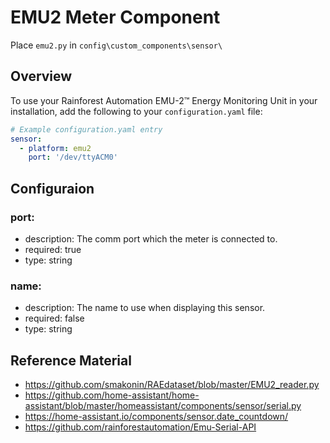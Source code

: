 # EMU2 Meter Component
Place `emu2.py` in `config\custom_components\sensor\`

## Overview
To use your Rainforest Automation EMU-2™ Energy Monitoring Unit in your installation, add the following to your `configuration.yaml` file:

```yaml
# Example configuration.yaml entry
sensor:
  - platform: emu2
    port: '/dev/ttyACM0'
```

## Configuraion


### port:
  * description: The comm port which the meter is connected to.
  * required: true
  * type: string


### name:
  * description: The name to use when displaying this sensor.
  * required: false
  * type: string

## Reference Material
 * https://github.com/smakonin/RAEdataset/blob/master/EMU2_reader.py
 * https://github.com/home-assistant/home-assistant/blob/master/homeassistant/components/sensor/serial.py
 * https://home-assistant.io/components/sensor.date_countdown/
 * https://github.com/rainforestautomation/Emu-Serial-API
